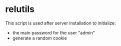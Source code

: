 relutils
========

This script is used after server installation to initialize:
- the main password for the user "admin"
- generate a random cookie
